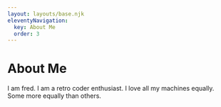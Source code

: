 ```yaml
---
layout: layouts/base.njk
eleventyNavigation:
  key: About Me
  order: 3
---
```

# About Me

I am fred. I am a retro coder enthusiast. I love all my machines equally. Some more equally than others.

<!-- See here for my projects -->